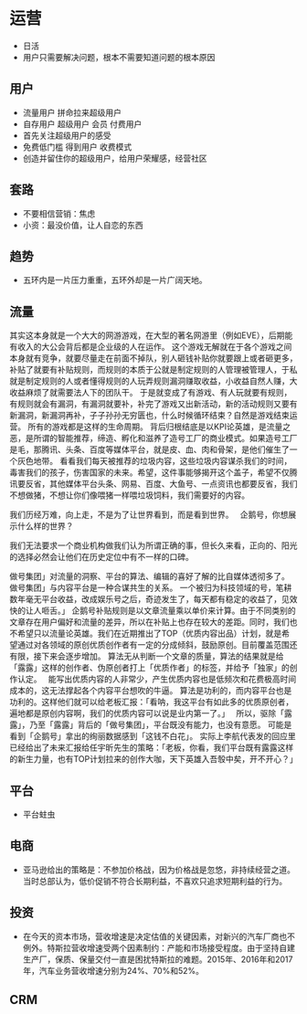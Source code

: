 # 运营

* 日活
* 用户只需要解决问题，根本不需要知道问题的根本原因

## 用户

* 流量用户  拼命拉来超级用户
* 自存用户  超级用户 会员 付费用户
* 首先关注超级用户的感受
* 免费低门槛 得到用户 收费模式
* 创造并留住你的超级用户，给用户荣耀感，经营社区

## 套路

* 不要相信营销：焦虑
* 小资：最没价值，让人自恋的东西

## 趋势

* 五环内是一片压力重重，五环外却是一片广阔天地。

## 流量

其实这本身就是一个大大的网游游戏，在大型的著名网游里（例如EVE），后期能有收入的大公会背后都是企业级的人在运作。
这个游戏无解就在于各个游戏之间本身就有竞争，就要尽量走在前面不掉队，别人砸钱补贴你就要跟上或者砸更多，补贴了就要有补贴规则，而规则的本质于公就是制定规则的人管理被管理人，于私就是制定规则的人或者懂得规则的人玩弄规则漏洞赚取收益，小收益自然人赚，大收益麻烦了就需要法人下的团队干。
于是就变成了有游戏、有人玩就要有规则，有规则就会有漏洞，有漏洞就要补，补完了游戏又出新活动，新的活动规则又要有新漏洞，新漏洞再补，子子孙孙无穷匮也，什么时候循环结束？自然是游戏结束运营。
所有的游戏都是这样的生命周期。
背后归根结底是以KPI论英雄，是流量之恶，是所谓的智能推荐，缔造、孵化和滋养了造号工厂的商业模式。如果造号工厂是毛，那腾讯、头条、百度等媒体平台，就是皮、血、肉和骨架，是他们催生了一个灰色地带。
看看我们每天被推荐的垃圾内容，这些垃圾内容谋杀我们的时间，毒害我们的孩子，伤害国家的未来。希望，这件事能够揭开这个盖子，希望不仅腾讯要反省，其他媒体平台头条、网易、百度、大鱼号、一点资讯也都要反省，我们不想做猪，不想让你们像喂猪一样喂垃圾饲料，我们需要好的内容。

我们历经万难，向上走，不是为了让世界看到，而是看到世界。
 
企鹅号，你想展示什么样的世界？

我们无法要求一个商业机构做我们认为所谓正确的事，但长久来看，正向的、阳光的选择必然会让他们在历史定位中有不一样的口碑。

做号集团」对流量的洞察、平台的算法、编辑的喜好了解的比自媒体透彻多了。
做号集团」与内容平台是一种合谋共生的关系。
一个被归为科技领域的号，笔耕数年毫无平台收益，改成娱乐号之后，奇迹发生了，每天都有稳定的收益了，见效快的让人咂舌。」
企鹅号补贴规则是以文章流量乘以单价来计算。由于不同类别的文章存在用户偏好和流量的差异，所以在补贴上也存在较大的差距。同时，我们也不希望只以流量论英雄。我们在近期推出了TOP（优质内容出品）计划，就是希望通过对各领域的原创优质创作者有一定的分成倾斜，鼓励原创。目前覆盖范围还有限，接下来会逐步增加。
算法无从判断一个文章的质量，算法的结果就是给「露露」这样的创作者、伪原创者打上「优质作者」的标签，并给予「独家」的创作认定。
 
能写出优质内容的人非常少，产生优质内容也是低频次和花费极高时间成本的，这无法撑起各个内容平台想吹的牛逼。
算法是功利的，而内容平台也是功利的。这样他们就可以给老板汇报：「看呐，我这平台有如此多的优质原创者，遍地都是原创内容啊，我们的优质内容可以说是业内第一了。」
 
所以，驱除「露露」，乃至「露露」背后的「做号集团」，平台既没有能力，也没有意愿。
可能是看到「企鹅号」拿出的绚丽数据感到「这钱不白花」。
实际上李航代表发的回应里已经给出了未来汇报给任宇昕先生的策略：「老板，你看，我们平台既有露露这样的新生力量，也有TOP计划拉来的创作大咖，天下英雄入吾彀中矣，开不开心？」

## 平台

* 平台蛀虫

## 电商

* 亚马逊给出的策略是：不参加价格战，因为价格战是忽悠，非持续经营之道。当时总部认为，低价促销不符合长期利益，不喜欢只追求短期利益的行为。

## 投资

* 在今天的资本市场，营收增速是决定估值的关键因素，对新兴的汽车厂商也不例外。特斯拉营收增速受两个因素制约：产能和市场接受程度。由于坚持自建生产厂，保质、保量交付一直是困扰特斯拉的难题。2015年、2016年和2017年，汽车业务营收增速分别为24%、70%和52%。

## CRM
